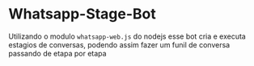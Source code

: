 # Whatsapp-Stage-Bot
Utilizando o modulo `whatsapp-web.js` do nodejs esse bot cria e executa estagios de conversas, podendo assim fazer um funil de conversa passando de etapa por etapa
